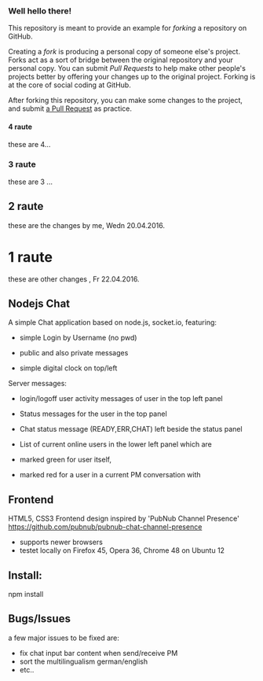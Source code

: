 ### Well hello there!

This repository is meant to provide an example for *forking* a repository on GitHub.

Creating a *fork* is producing a personal copy of someone else's project. Forks act as a sort of bridge between the original repository and your personal copy. You can submit *Pull Requests* to help make other people's projects better by offering your changes up to the original project. Forking is at the core of social coding at GitHub.

After forking this repository, you can make some changes to the project, and submit [a Pull Request](https://github.com/octocat/Spoon-Knife/pulls) as practice.

#### 4 raute
these are 4...

### 3 raute
these are 3 ...

## 2 raute
these are the changes by me, Wedn 20.04.2016.

# 1 raute
these are other changes , Fr 22.04.2016.

## Nodejs Chat
A simple Chat application based on node.js, socket.io, featuring: 
 - simple Login by Username (no pwd)
 - public and also private messages

 - simple digital clock on top/left

Server messages:
 - login/logoff user activity messages of user  in the top left panel
 - Status messages for the user in the top panel 
 - Chat status message (READY,ERR,CHAT) left beside the status panel 

 - List of current online users in the lower left panel which are
 - marked green for user itself,
 - marked red for a user in a current PM conversation with

## Frontend  
HTML5, CSS3 Frontend design inspired by 'PubNub Channel Presence' https://github.com/pubnub/pubnub-chat-channel-presence
 - supports newer browsers
 - testet locally on Firefox 45, Opera 36, Chrome 48 on Ubuntu 12

## Install:
npm install

## Bugs/Issues
a few major issues to be fixed are:
 - fix chat input bar content when send/receive PM 
 - sort the	multilingualism german/english
 - etc..

